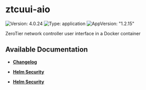 # ztcuui-aio

![Version: 4.0.24](https://img.shields.io/badge/Version-4.0.24-informational?style=flat-square) ![Type: application](https://img.shields.io/badge/Type-application-informational?style=flat-square) ![AppVersion: "1.2.15"](https://img.shields.io/badge/AppVersion-"1.2.15"-informational?style=flat-square)

ZeroTier network controller user interface in a Docker container

## Available Documentation

- [**Changelog**](CHANGELOG)

- [**Helm Security**](container-security)

- [**Helm Security**](helm-security)

